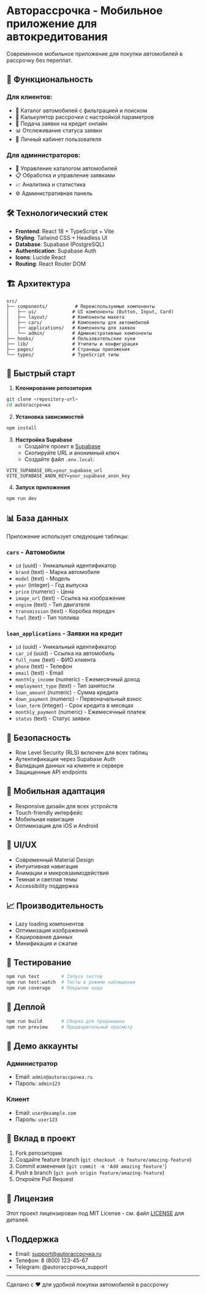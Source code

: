 # Авторассрочка - Мобильное приложение для автокредитования

Современное мобильное приложение для покупки автомобилей в рассрочку без переплат.

## 🚀 Функциональность

### Для клиентов:
- 📱 Каталог автомобилей с фильтрацией и поиском
- 🧮 Калькулятор рассрочки с настройкой параметров
- 📝 Подача заявки на кредит онлайн
- 📊 Отслеживание статуса заявки
- 👤 Личный кабинет пользователя

### Для администраторов:
- 🚗 Управление каталогом автомобилей
- 📋 Обработка и управление заявками
- 📈 Аналитика и статистика
- ⚙️ Административная панель

## 🛠 Технологический стек

- **Frontend**: React 18 + TypeScript + Vite
- **Styling**: Tailwind CSS + Headless UI
- **Database**: Supabase (PostgreSQL)
- **Authentication**: Supabase Auth
- **Icons**: Lucide React
- **Routing**: React Router DOM

## 🏗 Архитектура

```
src/
├── components/          # Переиспользуемые компоненты
│   ├── ui/             # UI компоненты (Button, Input, Card)
│   ├── layout/         # Компоненты макета
│   ├── cars/           # Компоненты для автомобилей
│   ├── applications/   # Компоненты для заявок
│   └── admin/          # Административные компоненты
├── hooks/              # Пользовательские хуки
├── lib/                # Утилиты и конфигурация
├── pages/              # Страницы приложения
└── types/              # TypeScript типы
```

## 🚀 Быстрый старт

1. **Клонирование репозитория**
```bash
git clone <repository-url>
cd autorассрочка
```

2. **Установка зависимостей**
```bash
npm install
```

3. **Настройка Supabase**
   - Создайте проект в [Supabase](https://supabase.com)
   - Скопируйте URL и анонимный ключ
   - Создайте файл `.env.local`:
```env
VITE_SUPABASE_URL=your_supabase_url
VITE_SUPABASE_ANON_KEY=your_supabase_anon_key
```

4. **Запуск приложения**
```bash
npm run dev
```

## 📊 База данных

Приложение использует следующие таблицы:

### `cars` - Автомобили
- `id` (uuid) - Уникальный идентификатор
- `brand` (text) - Марка автомобиля
- `model` (text) - Модель
- `year` (integer) - Год выпуска
- `price` (numeric) - Цена
- `image_url` (text) - Ссылка на изображение
- `engine` (text) - Тип двигателя
- `transmission` (text) - Коробка передач
- `fuel` (text) - Тип топлива

### `loan_applications` - Заявки на кредит
- `id` (uuid) - Уникальный идентификатор
- `car_id` (uuid) - Ссылка на автомобиль
- `full_name` (text) - ФИО клиента
- `phone` (text) - Телефон
- `email` (text) - Email
- `monthly_income` (numeric) - Ежемесячный доход
- `employment_type` (text) - Тип занятости
- `loan_amount` (numeric) - Сумма кредита
- `down_payment` (numeric) - Первоначальный взнос
- `loan_term` (integer) - Срок кредита в месяцах
- `monthly_payment` (numeric) - Ежемесячный платеж
- `status` (text) - Статус заявки

## 🔐 Безопасность

- Row Level Security (RLS) включен для всех таблиц
- Аутентификация через Supabase Auth
- Валидация данных на клиенте и сервере
- Защищенные API endpoints

## 📱 Мобильная адаптация

- Responsive дизайн для всех устройств
- Touch-friendly интерфейс
- Мобильная навигация
- Оптимизация для iOS и Android

## 🎨 UI/UX

- Современный Material Design
- Интуитивная навигация
- Анимации и микровзаимодействия
- Темная и светлая темы
- Accessibility поддержка

## 📈 Производительность

- Lazy loading компонентов
- Оптимизация изображений
- Кэширование данных
- Минификация и сжатие

## 🧪 Тестирование

```bash
npm run test        # Запуск тестов
npm run test:watch  # Тесты в режиме наблюдения
npm run coverage    # Покрытие кода
```

## 🚀 Деплой

```bash
npm run build       # Сборка для продакшена
npm run preview     # Предварительный просмотр
```

## 📝 Демо аккаунты

### Администратор
- Email: `admin@autorассрочка.ru`
- Пароль: `admin123`

### Клиент
- Email: `user@example.com`
- Пароль: `user123`

## 🤝 Вклад в проект

1. Fork репозитория
2. Создайте feature branch (`git checkout -b feature/amazing-feature`)
3. Commit изменения (`git commit -m 'Add amazing feature'`)
4. Push в branch (`git push origin feature/amazing-feature`)
5. Откройте Pull Request

## 📄 Лицензия

Этот проект лицензирован под MIT License - см. файл [LICENSE](LICENSE) для деталей.

## 📞 Поддержка

- Email: support@autorассрочка.ru
- Телефон: 8 (800) 123-45-67
- Telegram: @autorассрочка_support

---

Сделано с ❤️ для удобной покупки автомобилей в рассрочку